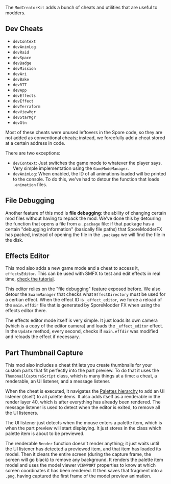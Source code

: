 The `ModCreatorKit` adds a bunch of cheats and utilities that are useful to modders. 

## Dev Cheats

 - `devContext`
 - `devAnimLog`
 - `devRaid`
 - `devSpace`
 - `devBadge`
 - `devMission`
 - `devAri`
 - `devBake`
 - `devRTT`
 - `devApp`
 - `devEffects`
 - `devEffect`
 - `devTerraform`
 - `devViewMgr`
 - `devStarMgr`
 - `devGtn`
 
Most of these cheats were unused leftovers in the Spore code, so they are not
added as conventional cheats; instead, we forcefully add a cheat stored at
a certain address in code.

There are two exceptions:
 - `devContext`: Just switches the game mode to whatever the player says. 
 Very simple implementation using the `GameModeManager`.
 - `devAnimLog`: When enabled, the ID of all animations loaded will be printed
 to the console. To do this, we've had to detour the function that loads
 `.animation` files.
 
## File Debugging

Another feature of this mod is **file debugging**: the ability of changing certain mod files without having to repack
the mod. We've done this by detouring the function that opens a file from a `.package` file: if that package has a certain
"debugging information" (basically file paths) that SporeModderFX has packed, instead of opening the file in the `.package` we will
find the file in the disk.
 
## Effects Editor

This mod also adds a new game mode and a cheat to access it, `effectsEditor`. This can be used with SMFX to test and edit effects 
in real time, [check the tutorial](https://github.com/emd4600/SporeModder-FX/wiki/Effects-Editor).

This editor relies on the "file debugging" feature exposed before. We also detour the `SwarmManager` that checks what `EffectDirectory` must
be used for a certian effect. When the effect ID is `_effect_editor`, we force a reload of the `main.effdir` file that is generated by
SporeModder FX when using the effects editor there.

The effects editor mode itself is very simple. It just loads its own camera (which is a copy of the editor camera) and loads the `_effect_editor`
effect. In the `Update` method, every second, checks if `main.effdir` was modified and reloads the effect if necessary.

## Part Thumbnail Capture

This mod also includes a cheat tht lets you create thumbnails for your custom parts that fit perfectly into the part preview. To do that it uses
the `ThumbnailCaptureScript` class, which is many things at a time: a cheat, a renderable, an UI listener, and a message listener.

When the cheat is executed, it navigates the [Palettes hierarchy](http://davoonline.com/sporemodder/emd4600/SporeModAPI/namespace_palettes.html) to
add an UI listener (itself) to all palette items. It also adds itself as a renderable in the render layer 40, which is after everything has already been rendered.
The message listener is used to detect when the editor is exited, to remove all the UI listeners.

The UI listener just detects when the mouse enters a palette item, which is when the part preview will start displaying. It just stores in the class
which palette item is about to be previewed.

The renderable `Render` function doesn't render anything; it just waits until the UI listener has detected a previewed item, and that item has loaded its model.
Then it clears the entire screen (during the capture frame, the screen will go black) to remove any background. It renders the palette item model and uses the 
model viewer `VIEWPORT` properties to know at which screen coordinates it has been rendered. It then saves that fragment into a `.png`, having captured the first
frame of the model preview animation.